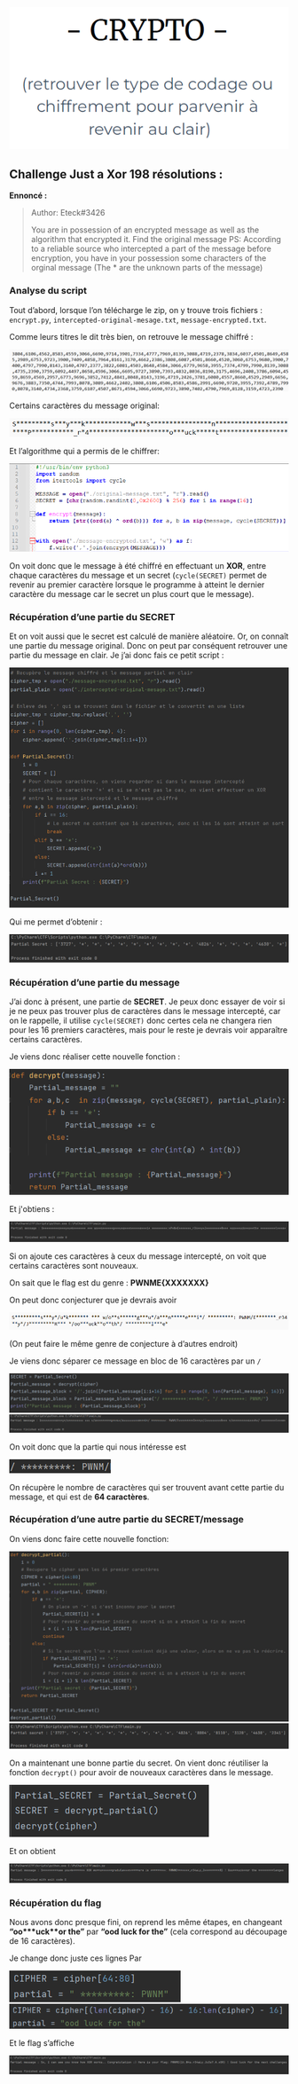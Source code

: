 <p align="center">
  <img src="./src/images/crypto.png"/>
</p>

## Challenge Just a Xor 198 résolutions :


**Ennoncé :**
>Author: Eteck#3426
>
>You are in possession of an encrypted message as well as the algorithm that encrypted it. Find the original message PS: According to a reliable source who intercepted a part of the message before encryption, you have in your possession some characters of the orginal message (The * are the unknown parts of the message)



### Analyse du script

Tout d’abord, lorsque l’on télécharge le zip, on y trouve trois fichiers : `encrypt.py`, `intercepted-original-mesage.txt`, `message-encrypted.txt`.

Comme leurs titres le dit très bien, on retrouve le message chiffré : 

<img src="./src/images/crypto_Intro_1.png"/>

Certains caractères du message original:

<img src="./src/images/crypto_Intro_2.png"/>

Et l’algorithme qui a permis de le chiffrer:

<img src="./src/images/crypto_Intro_3.png"/>

On voit donc que le message à été chiffré en effectuant un **XOR**, entre chaque caractères du message et un secret (`cycle(SECRET)` permet de revenir au premier caractère lorsque le programme à atteint le dernier caractère du message car le secret un plus court que le message).


### Récupération d’une partie du SECRET

Et on voit aussi que le secret est calculé de manière aléatoire. Or, on connaît une partie du message original. Donc on peut par conséquent retrouver une partie du message en clair.
Je j’ai donc fais ce petit script :

<img src="./src/images/crypto_Intro_4.png"/>

Qui me permet d’obtenir :

<img src="./src/images/crypto_Intro_5.png"/>


### Récupération d’une partie du message

J’ai donc à présent, une partie de **SECRET**. Je peux donc essayer de voir si je ne peux pas trouver plus de caractères dans le message intercepté, car on le rappelle, il utilise `cycle(SECRET)` donc certes cela ne changera rien pour les 16 premiers caractères, mais pour le reste je devrais voir apparaître certains caractères.

Je viens donc réaliser cette nouvelle fonction :

<img src="./src/images/crypto_Intro_6.png"/>

Et j'obtiens :

<img src="./src/images/crypto_Intro_7.png"/>

Si on ajoute ces caractères à ceux du message intercepté, on voit que certains caractères sont nouveaux.

On sait que le flag est du genre : **PWNME{XXXXXXX}**

On peut donc conjecturer que je devrais avoir 

<img src="./src/images/crypto_Intro_8.png"/>

(On peut faire le même genre de conjecture à d’autres endroit)

Je viens donc séparer ce message en bloc de 16 caractères par un `/`

<img src="./src/images/crypto_Intro_9.png"/>
<img src="./src/images/crypto_Intro_10.png"/>

On voit donc que la partie qui nous intéresse est 

<img src="./src/images/crypto_Intro_11.png"/>

On récupère le nombre de caractères qui ser trouvent avant cette partie du message, et qui est de **64 caractères**.


### Récupération d’une autre partie du SECRET/message

On viens donc faire cette nouvelle fonction:

<img src="./src/images/crypto_Intro_12.png"/>
<img src="./src/images/crypto_Intro_13.png"/>

On a maintenant une bonne partie du secret. On vient donc réutiliser la fonction `decrypt()` pour avoir de nouveaux caractères dans le message.

<img src="./src/images/crypto_Intro_14.png"/>

Et on obtient

<img src="./src/images/crypto_Intro_15.png"/>

### Récupération du flag

Nous avons donc presque fini, on reprend les même étapes, en changeant **“oo\*\*\*uck\*\*or the”** par **“ood luck for the”** (cela correspond au découpage de 16 caractères).

Je change donc juste ces lignes				Par

<img src="./src/images/crypto_Intro_16.png"/>			<img src="./src/images/crypto_Intro_17.png"/>

Et le flag s’affiche

<img src="./src/images/crypto_Intro_18.png"/>